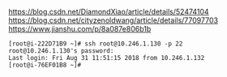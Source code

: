 https://blog.csdn.net/DiamondXiao/article/details/52474104
https://blog.csdn.net/cityzenoldwang/article/details/77097703
https://www.jianshu.com/p/8a087e806b1b

```
[root@i-222D71B9 ~]# ssh root@10.246.1.130 -p 22
root@10.246.1.130's password: 
Last login: Fri Aug 31 11:51:15 2018 from 10.246.1.132
[root@i-76EF01B8 ~]# 
```
